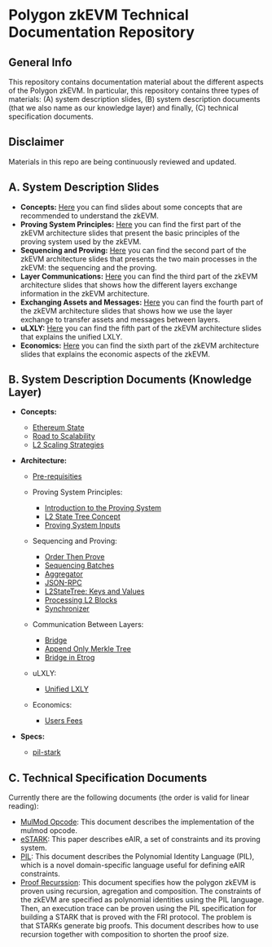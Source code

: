 # Polygon zkEVM Technical Documentation Repository

## General Info
This repository contains documentation material about the different aspects of the Polygon zkEVM.
In particular, this repository contains three types of materials: 
(A) system description slides, (B) system description documents (that we also name as our knowledge layer) and finally, (C) technical specification documents.

## Disclaimer
Materials in this repo are being continuously reviewed and updated.

## A. System Description Slides

- **Concepts:** [Here](./slides/zkevm-concepts.pdf) you can find slides about some concepts that are recommended to understand the zkEVM. 
- **Proving System Principles:** [Here](./slides/zkevm-architecture-part1-proving-system-principles.pdf) you can find the first part of the zkEVM architecture slides that present the basic principles of the proving system used by the zkEVM.
- **Sequencing and Proving:** [Here](./slides/zkevm-architecture-part2-sequencing-and-proving.pdf) you can find the 
second part of the zkEVM architecture slides that presents the two main processes in the zkEVM: the sequencing and the proving.
- **Layer Communications:** [Here](./slides/zkevm-architecture-part3-layer-communication.pdf) you can find the 
third part of the zkEVM architecture slides that shows how the different layers exchange information in the zkEVM architecture.
- **Exchanging Assets and Messages:** [Here](./slides/zkevm-architecture-part4-exchanging-assets-and-messages.pdf) you can find the 
fourth part of the zkEVM architecture slides that shows how we use the layer exchange to transfer assets and messages between layers.
- **uLXLY:** [Here](./slides/zkevm-architecture-part5-ulxly.pdf) you can find the fifth part of the zkEVM architecture slides 
that explains the unified LXLY. 
- **Economics:** [Here](./slides/zkevm-architecture-part6-economics.pdf) you can find the 
sixth part of the zkEVM architecture slides that explains the economic aspects of the zkEVM.

## B. System Description Documents (Knowledge Layer)

- **Concepts:**
  - [Ethereum State](./knowledge-layer/concepts/ethereum-state.pdf)
  - [Road to Scalability](./knowledge-layer/concepts/road-to-scalability.pdf)
  - [L2 Scaling Strategies](./knowledge-layer/concepts/l2-scaling-strategies.pdf)

- **Architecture:**

  - [Pre-requisities](./knowledge-layer/architecture/pre-requisites.pdf)

  - Proving System Principles:

    - [Introduction to the Proving System](./knowledge-layer/architecture/intro-proving-system.pdf)
    - [L2 State Tree Concept](./knowledge-layer/architecture/l2-state-tree-concept.pdf)
    - [Proving System Inputs](./knowledge-layer/architecture/proof-inputs.pdf)

  - Sequencing and Proving:
    - [Order Then Prove](./knowledge-layer/architecture/order-then-prove.pdf)
    - [Sequencing Batches](./knowledge-layer/architecture/sequencing-batches.pdf)
    - [Aggregator](./knowledge-layer/architecture/aggregator.pdf)
    - [JSON-RPC](./knowledge-layer/architecture/zkevm-network.pdf)
    - [L2StateTree: Keys and Values](./knowledge-layer/architecture/L2StateTree.pdf)
    - [Processing L2 Blocks](./knowledge-layer/architecture/processing-l2-blocks.pdf)
    - [Synchronizer](./knowledge-layer/architecture/synchronizer.pdf)
  
  - Communication Between Layers:

    - [Bridge](./knowledge-layer/architecture/bridge.pdf)
    - [Append Only Merkle Tree](./knowledge-layer/architecture/append-only-smt.pdf)
    - [Bridge in Etrog](./knowledge-layer/architecture/bridge-etrog.pdf)

  - uLXLY:
    
    - [Unified LXLY](./knowledge-layer/architecture/ulxly.pdf)

  - Economics:

    - [Users Fees](./knowledge-layer/architecture/users-fees.pdf)

- **Specs:**
  - [pil-stark](./knowledge-layer/specs/PDFs/estark.pdf)

## C. Technical Specification Documents

Currently there are the following documents (the order is valid for linear reading):
- [MulMod Opcode](./docs/opcode-mulmod.pdf):
  This document describes the implementation of the mulmod opcode.    
- [eSTARK](./docs/estark.pdf):
  This paper describes eAIR, a set of constraints and its proving system.
- [PIL](./docs/pil.pdf):
  This document describes the Polynomial Identity Language (PIL), which is a novel domain-specific language useful for defining eAIR constraints.
- [Proof Recurssion](./docs/proof-recursion.pdf):
  This document specifies how the polygon zkEVM is proven using recursion, agregation and composition. The constraints of the zkEVM are specified as polynomial identities using the PIL language. Then, an execution trace can be proven using the PIL specification for building a STARK that is proved with the FRI protocol. The problem is that STARKs generate big proofs. This document describes how to use recursion together with composition to shorten the proof size. 
